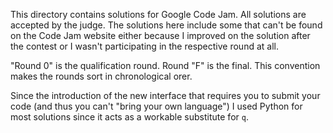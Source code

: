 This directory contains solutions for Google Code Jam. All solutions are accepted by the judge. The solutions here include some that can't be found on the Code Jam website either because I improved on the solution after the contest or I wasn't participating in the respective round at all.

"Round 0" is the qualification round. Round "F" is the final. This convention makes the rounds sort in chronological orer.

Since the introduction of the new interface that requires you to submit your code (and thus you can't "bring your own language") I used Python for most solutions since it acts as a workable substitute for `q`.
